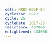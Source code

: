 ```yaml
---
cell: NR02-GOLF-04
cycleYear: 2017
cycle: 25
cycleDate: 2017-25
resistance: 467000
enlightened: 434000 
---
```

      